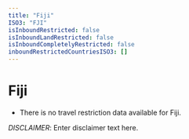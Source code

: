 ```yaml
---
title: "Fiji"
ISO3: "FJI"
isInboundRestricted: false
isInboundLandRestricted: false
isInboundCompletelyRestricted: false
inboundRestrictedCountriesISO3: []
---
```


# Fiji

* There is no travel restriction data available for Fiji.

*DISCLAIMER*: Enter disclaimer text here.
